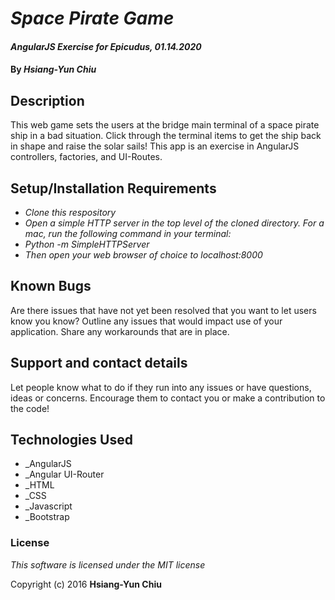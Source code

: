 # _Space Pirate Game_

#### _AngularJS Exercise for Epicudus, 01.14.2020_

#### By _**Hsiang-Yun Chiu**_

## Description

This web game sets the users at the bridge main terminal of a space pirate ship in a bad situation. Click through the terminal items to get the ship back in shape and raise the solar sails! This app is an exercise in AngularJS controllers, factories, and UI-Routes.

## Setup/Installation Requirements

* _Clone this respository_
* _Open a simple HTTP server in the top level of the cloned directory. For a mac, run the following command in your terminal:_
* _Python -m SimpleHTTPServer_
* _Then open your web browser of choice to localhost:8000_


## Known Bugs

Are there issues that have not yet been resolved that you want to let users know you know?  Outline any issues that would impact use of your application.  Share any workarounds that are in place.

## Support and contact details

Let people know what to do if they run into any issues or have questions, ideas or concerns.  Encourage them to contact you or make a contribution to the code!

## Technologies Used

* _AngularJS
* _Angular UI-Router
* _HTML
* _CSS
* _Javascript
* _Bootstrap

### License

*This software is licensed under the MIT license*

Copyright (c) 2016 **Hsiang-Yun Chiu**
